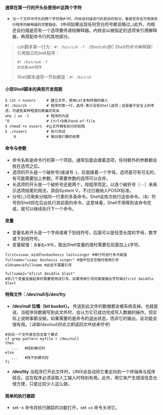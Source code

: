 
#### 通常在第一行的开头处使用#!这两个字符
- `当一个文件中开头的两个字符是#!时，内核会扫描该行的其余的部分，看是否存在可用来执行程序的解释器的完整路径。`
(中间如果出现任何空白符号都会略过。)此外，内核还会扫描是否有一个选项要传递给解释器。内核会以被指定的选项来引用解释器，再搭配命令行的其他部分。

> csh脚本第一行为：`#! /bin/csh -f` _（/bin/csh是C Shell的命令解释器）_  
> 引用独立的awk程序：
> ```
> #! /bin/awk -f
> 此处是awk程序
> ```
> Shell脚本通常一开始都是：`#! /bin/sh`


#### 小型Shell脚本的典型开发周期
```shell
$ cat > nusers     # 建立文件，使用cat复制终端的输入
#! /bin/sh -       # 程序的第一行，选项-表示没有Shell选项；这是基于安全上的考虑，可避免某种程度的欺骗式攻击
who | wc -l        # 程序的内容
^D                 # Ctrl+D表示end-of-file
$ chmod +x nusers  #让文件拥有执行的权限
$ ./nusers         # 执行测试
    6              # 输出我们要的结果
```


#### 命令与参数
- 命令名称是命令行的第一个项目。通常后面会跟着选项，任何额外的参数都会放在选项之后。
- 选项的开头是一个破折号(或减号`-`)，后面接着一个字母。选项是可有可无的，有可能需要加上参数。不需要参数的选项可以合并。
- 长选项的开头是一个破折号还是两个，视程序而定。以连个破折号（`--`）来表示选项结尾的用法，源自System V，不过已被纳入POSIX标准。
- 分号(`;`)可用来分隔同一行里的多条命令。Shell会依次执行这些命令。（&）符号则Shell将在后台执行其前面的命令，这意味着，Shell不用等到该命令完成，就可以继续执行下一个命令。


#### 变量
- 变量名称开头是一个字母或者下划线符号，后面可以是任意长度的字母，数字或下划线符号。
- 变量赋值：`变量名=字符`，取出Shell变量的值时需要在前面加上`$`字符。
```shell
first=isaac middle=bashevis last=singer #单行可进行多次赋值
fullname="isaac beshevis singer" #值中包含空格时使用引号
oldname=$fullname #此处不需要引号

fullname2="$first $middle $last" 
#将几个变量连接起来时需要使用双引号，如果用单引号则直接输出字符串$first $middle $last
```


#### 特殊文件：/dev/null与/dev/tty
 - __/dev/null 位桶（bit bucket）。__ 传送到此文件的数据都会被系统丢掉。也就是说，当程序将数据写到此文件时，会认为它已成功完成写入数据的操作，但实际上说明事都没做。如果需要的是命令的退出状态，而非它的输出，此功能会很有用。（_读取/dev/null则会立即返回文件结束符号_）
 ```shell
 #测试一个文件是否包含某个模式
 if grep pattern myfile > /dev/null
 then
    ...   #找到模式时
else
    ...   #找不到模式时
fi
 ```

- __/dev/tty__ 当程序打开此文件时，UNIX会自动将它重定向到一个终端再与程序结合。这在程序必须读取人工输入时特别有用。此外，用它来产生错误信息也很方便，只是比较少人这么做。


#### 简单的执行跟踪
- set -x 命令将执行跟踪的功能打开，set +x 命令关闭它。
